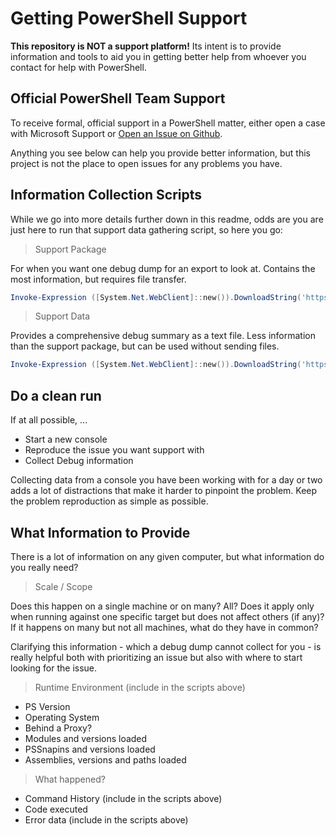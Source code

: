 # Getting PowerShell Support

**This repository is NOT a support platform!**
Its intent is to provide information and tools to aid you in getting better help from whoever you contact for help with PowerShell.

## Official PowerShell Team Support

To receive formal, official support in a PowerShell matter, either open a case with Microsoft Support or [Open an Issue on Github](https://github.com/PowerShell/PowerShell/issues).

Anything you see below can help you provide better information, but this project is not the place to open issues for any problems you have.

## Information Collection Scripts

While we go into more details further down in this readme, odds are you are just here to run that support data gathering script, so here you go:

> Support Package

For when you want one debug dump for an export to look at. Contains the most information, but requires file transfer.

```powershell
Invoke-Expression ([System.Net.WebClient]::new()).DownloadString('https://raw.githubusercontent.com/microsoft/powershell-getsupport/main/support-package.ps1')
```

> Support Data

Provides a comprehensive debug summary as a text file. Less information than the support package, but can be used without sending files.

```powershell
Invoke-Expression ([System.Net.WebClient]::new()).DownloadString('https://raw.githubusercontent.com/microsoft/powershell-getsupport/main/support-message.ps1')
```

## Do a clean run

If at all possible, ...

+ Start a new console
+ Reproduce the issue you want support with
+ Collect Debug information

Collecting data from a console you have been working with for a day or two adds a lot of distractions that make it harder to pinpoint the problem.
Keep the problem reproduction as simple as possible.

## What Information to Provide

There is a lot of information on any given computer, but what information do you really need?

> Scale / Scope

Does this happen on a single machine or on many? All?
Does it apply only when running against one specific target but does not affect others (if any)?
If it happens on many but not all machines, what do they have in common?

Clarifying this information - which a debug dump cannot collect for you - is really helpful both with prioritizing an issue but also with where to start looking for the issue.

> Runtime Environment (include in the scripts above)

+ PS Version
+ Operating System
+ Behind a Proxy?
+ Modules and versions loaded
+ PSSnapins and versions loaded
+ Assemblies, versions and paths loaded

> What happened?

+ Command History (include in the scripts above)
+ Code executed
+ Error data (include in the scripts above)

